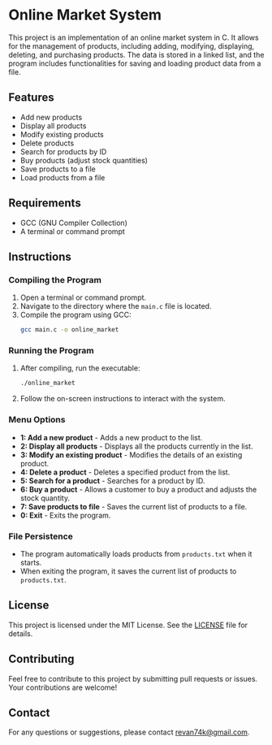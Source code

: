 # Online Market System

This project is an implementation of an online market system in C. It allows for the management of products, including adding, modifying, displaying, deleting, and purchasing products. The data is stored in a linked list, and the program includes functionalities for saving and loading product data from a file.

## Features
- Add new products
- Display all products
- Modify existing products
- Delete products
- Search for products by ID
- Buy products (adjust stock quantities)
- Save products to a file
- Load products from a file

## Requirements
- GCC (GNU Compiler Collection)
- A terminal or command prompt

## Instructions

### Compiling the Program
1. Open a terminal or command prompt.
2. Navigate to the directory where the `main.c` file is located.
3. Compile the program using GCC:
    ```sh
    gcc main.c -o online_market
    ```

### Running the Program
1. After compiling, run the executable:
    ```sh
    ./online_market
    ```
2. Follow the on-screen instructions to interact with the system.

### Menu Options
- **1: Add a new product** - Adds a new product to the list.
- **2: Display all products** - Displays all the products currently in the list.
- **3: Modify an existing product** - Modifies the details of an existing product.
- **4: Delete a product** - Deletes a specified product from the list.
- **5: Search for a product** - Searches for a product by ID.
- **6: Buy a product** - Allows a customer to buy a product and adjusts the stock quantity.
- **7: Save products to file** - Saves the current list of products to a file.
- **0: Exit** - Exits the program.

### File Persistence
- The program automatically loads products from `products.txt` when it starts.
- When exiting the program, it saves the current list of products to `products.txt`.

## License
This project is licensed under the MIT License. See the [LICENSE](LICENSE) file for details.

## Contributing
Feel free to contribute to this project by submitting pull requests or issues. Your contributions are welcome!

## Contact
For any questions or suggestions, please contact [revan74k@gmail.com](mailto:revan74k@gmail.com).
